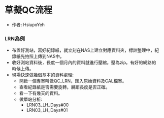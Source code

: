 # 草擬QC流程
+ 作者: HsiupoYeh

### LRN為例
+ 布置好測站，寫好紀錄紙，就立刻在NAS上建立對應資料夾，標註整理中，紀錄紙先拍照上傳到NAS中。
+ 收好測站資料後，長度一個月內的資料就進行壓縮，壓為zip。有好的網路的時候上傳。
+ 現場快速做幾個基本的資料處理:
  + 開啟一個專案叫做QC_LRN，匯入原始資料及CAL檔案。
  + 查看紀錄紙是否需要旋轉，展距長度是否正確。
  + 看一下有幾天的資料。
  + 做單站分析:
    + LRN03_LH_Days#00
    + LRN03_LH_Days#01
